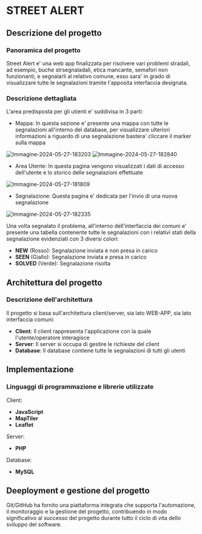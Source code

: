 # STREET ALERT

## Descrizione del progetto
### Panoramica del progetto
Street Alert e' una web app finalizzata per risolvere vari problemi stradali, ad esempio, buche strsegnaladali, etica mancante, semafori non funzionanti, e segnalarli al relativo comune, esso sara' in grado di visualizzare tutte le segnalazioni tramite l'apposita interfaccia designata.

### Descrizione dettagliata
L'area predisposta per gli utienti e' suddivisa in 3 parti:
- Mappa: In questa sezione e' presente una mappa con tutte le segnalazioni all'interno del database, per visualizzare ulteriori informazioni a riguardo di una segnalazione bastera' cliccare il marker sulla mappa


<img src="https://i.ibb.co/jb49mMd/Immagine-2024-05-27-183203.png" alt="Immagine-2024-05-27-183203" border="0">

<img src="https://i.ibb.co/XktjdMc/Immagine-2024-05-27-182840.png" alt="Immagine-2024-05-27-182840" border="0">


- Area Utente: In questa pagina vengono visualizzati i dati di accesso dell'utente e lo storico delle segnalazioni effettuate


<img src="https://i.ibb.co/d4Rx047/Immagine-2024-05-27-181809.png" alt="Immagine-2024-05-27-181809" border="0">


- Segnalazione: Questa pagina e' dedicata per l'invio di una nuova segnalazione


<img src="https://i.ibb.co/WDCM2vV/Immagine-2024-05-27-182335.png" alt="Immagine-2024-05-27-182335" border="0">

Una volta segnalato il problema, all'interno dell'interfaccia dei comuni e' presente una tabella contenente tutte le segnalazioni con i relativi stati della segnalazione evidenziati con 3 diversi colori:
- **NEW** (Rosso): Segnalazione inviata e non presa in carico
- **SEEN** (Giallo): Segnalazione inviata e presa in carico
- **SOLVED** (Verde): Segnalazione risolta

## Architettura del progetto
### Descrizione dell'architettura
Il progetto si basa sull'architettura client/server, sia lato WEB-APP, sia lato interfaccia comuni:

- **Client**: Il client rappresenta l'applicazione con la quale l'utente/operatore interagisce
- **Server**: Il server si occupa di gestire le richieste del client
- **Database**: Il database contiene tutte le segnalazioni di tutti gli utenti

## Implementazione
### Linguaggi di programmazione e librerie utilizzate
Client:
- **JavaScript**
- **MapTiler**
- **Leaflet**

Server:
- **PHP**

Database:
- **MySQL**

## Deeployment e gestione del progetto
Git/GitHub ha fornito una piattaforma integrata che supporta l'automazione, il monitoraggio e la gestione del progetto, contribuendo in modo significativo al successo del progetto durante tutto il ciclo di vita dello sviluppo del software.

